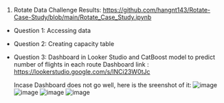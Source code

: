 1. Rotate Data Challenge Results: https://github.com/hangnt143/Rotate-Case-Study/blob/main/Rotate_Case_Study.ipynb
- Question 1: Accessing data
- Question 2: Creating capacity table
- Question 3: Dashboard in Looker Studio and CatBoost model to predict number of flights in each route
  Dashboard link : https://lookerstudio.google.com/s/lNCi23W0tJc

  Incase Dashboard does not go well, here is the sreenshot of it:
  ![image](https://github.com/user-attachments/assets/994a618d-89e0-4078-a20f-60996b4a673c)
  ![image](https://github.com/user-attachments/assets/67aa3d16-4165-45df-91a6-793819b0c265)
  ![image](https://github.com/user-attachments/assets/8e565898-3801-4c7c-b6d8-71f99c0eebd7)
  ![image](https://github.com/user-attachments/assets/2bad13c9-e6b1-473b-bd44-2a05a014570c)




